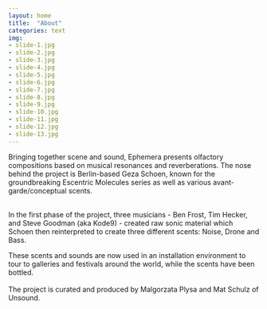 ```yaml
---
layout: home
title:  "About"
categories: text
img: 
- slide-1.jpg
- slide-2.jpg
- slide-3.jpg
- slide-4.jpg
- slide-5.jpg
- slide-6.jpg
- slide-7.jpg
- slide-8.jpg
- slide-9.jpg
- slide-10.jpg
- slide-11.jpg
- slide-12.jpg
- slide-13.jpg
---
```


Bringing together scene and sound, Ephemera presents olfactory compositions based on musical resonances and reverberations. The nose behind the project is Berlin-based Geza Schoen, known for the groundbreaking Escentric Molecules series as well as various avant-garde/conceptual scents.    
<br/>

In the first phase of the project, three musicians - Ben Frost, Tim Hecker, and Steve Goodman (aka Kode9) - created raw sonic material which Schoen then reinterpreted to create three different scents: Noise, Drone and Bass.
<br/>

These scents and sounds are now used in an installation environment to tour to galleries and festivals around the world, while the scents have been bottled.
<br/>
<br/>
The project is curated and produced by Malgorzata Plysa and Mat Schulz of Unsound.
